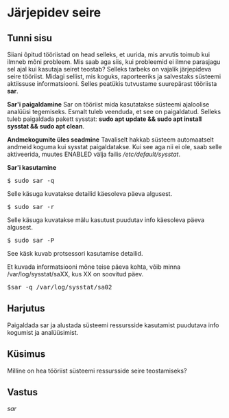 ﻿# Järjepidev seire

## Tunni sisu

Siiani õpitud tööriistad on head selleks, et uurida, mis arvutis toimub kui ilmneb mõni probleem. Mis saab aga siis, kui probleemid ei ilmne parasjagu sel ajal kui kasutaja seiret teostab? Selleks tarbeks on vajalik järjepideva seire tööriist. Midagi sellist, mis koguks, raporteeriks ja salvestaks süsteemi aktiissuse informatsiooni. Selles peatükis tutvustame suurepärast tööriista <b>sar</b>.

<b>Sar'i paigaldamine</b>
Sar on tööriist mida kasutatakse süsteemi ajaloolise analüüsi tegemiseks. Esmalt tuleb veenduda, et see on paigaldatud. Selleks tuleb paigaldada pakett sysstat: <b>sudo apt update && sudo apt install sysstat && sudo apt clean</b>.

<b>Andmekogumite üles seadmine</b>
Tavaliselt hakkab süsteem automaatselt andmeid koguma kui sysstat paigaldatakse. Kui see aga nii ei ole, saab selle aktiveerida, muutes ENABLED välja failis */etc/default/sysstat*.

<b>Sar'i kasutamine</b>

<pre>$ sudo sar -q</pre>

Selle käsuga kuvatakse detailid käesoleva päeva algusest.

<pre>$ sudo sar -r</pre>

Selle käsuga kuvatakse mälu kasutust puudutav info käesoleva päeva algusest.

<pre>$ sudo sar -P</pre>

See käsk kuvab protsessori kasutamise detailid.

Et kuvada informatsiooni mõne teise päeva kohta, võib minna /var/log/sysstat/saXX, kus XX on soovitud päev.

<pre>$sar -q /var/log/sysstat/sa02</pre>

## Harjutus

Paigaldada sar ja alustada süsteemi ressursside kasutamist puudutava info kogumist ja analüüsimist.

## Küsimus

Milline on hea tööriist süsteemi ressursside seire teostamiseks?

## Vastus

*sar*

